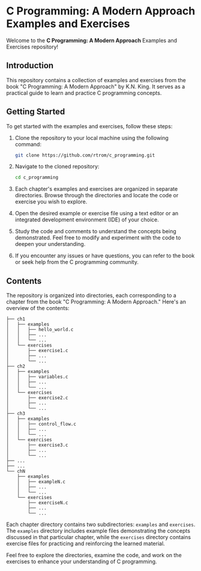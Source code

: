 # C Programming: A Modern Approach Examples and Exercises

Welcome to the **C Programming: A Modern Approach** Examples and Exercises repository!

## Introduction

This repository contains a collection of examples and exercises from the book "C Programming: A Modern Approach" by K.N. King. It serves as a practical guide to learn and practice C programming concepts.

## Getting Started

To get started with the examples and exercises, follow these steps:

1. Clone the repository to your local machine using the following command:

   ```bash
   git clone https://github.com/rtrom/c_programming.git
   ```

2. Navigate to the cloned repository:

   ```bash
   cd c_programming
   ```

3. Each chapter's examples and exercises are organized in separate directories. Browse through the directories and locate the code or exercise you wish to explore.

4. Open the desired example or exercise file using a text editor or an integrated development environment (IDE) of your choice.

5. Study the code and comments to understand the concepts being demonstrated. Feel free to modify and experiment with the code to deepen your understanding.

6. If you encounter any issues or have questions, you can refer to the book or seek help from the C programming community.

## Contents

The repository is organized into directories, each corresponding to a chapter from the book "C Programming: A Modern Approach." Here's an overview of the contents:

```
├── ch1
│   ├── examples
│   │   ├── hello_world.c
│   │   ├── ...
│   │   └── ...
│   └── exercises
│       ├── exercise1.c
│       ├── ...
│       └── ...
├── ch2
│   ├── examples
│   │   ├── variables.c
│   │   ├── ...
│   │   └── ...
│   └── exercises
│       ├── exercise2.c
│       ├── ...
│       └── ...
├── ch3
│   ├── examples
│   │   ├── control_flow.c
│   │   ├── ...
│   │   └── ...
│   └── exercises
│       ├── exercise3.c
│       ├── ...
│       └── ...
├── ...
├── ...
└── chN
    ├── examples
    │   ├── exampleN.c
    │   ├── ...
    │   └── ...
    └── exercises
        ├── exerciseN.c
        ├── ...
        └── ...
```

Each chapter directory contains two subdirectories: `examples` and `exercises`. The `examples` directory includes example files demonstrating the concepts discussed in that particular chapter, while the `exercises` directory contains exercise files for practicing and reinforcing the learned material.

Feel free to explore the directories, examine the code, and work on the exercises to enhance your understanding of C programming.